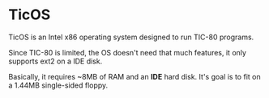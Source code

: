 # TicOS
TicOS is an Intel x86 operating system designed to run TIC-80 programs.

Since TIC-80 is limited, the OS doesn't need that much features, it only supports ext2 on a IDE disk.

Basically, it requires ~8MB of RAM and an **IDE** hard disk. It's goal is to fit on a 1.44MB single-sided floppy.